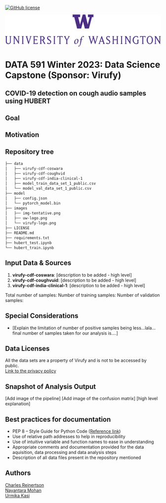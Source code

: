 
[![GitHub license](https://img.shields.io/github/license/nayantaramohan/DATA-591-Team-Virufy)](https://github.com/nayantaramohan/DATA-591-Team-Virufy/blob/main/LICENSE)

![logo file](/images/uw-logo.png)

# DATA 591 Winter 2023: Data Science Capstone (Sponsor: Virufy)
## COVID-19 detection on cough audio samples using HUBERT 


## Goal


## Motivation
 

## Repository tree
```
├── data
│   ├── virufy-cdf-coswara
│   ├── virufy-cdf-coughvid
│   ├── virufy-cdf-india-clinical-1
│   ├── model_train_data_set_1_public.csv
│   └── model_val_data_set_1_public.csv
├── model
│   ├── config.json
│   └── pytorch_model.bin
├── images
│   ├── img-tentative.png
│   ├── uw-logo.png
│   └── virufy-logo.png
├── LICENSE
├── README.md
├── requirements.txt
├── hubert_test.ipynb
└── hubert_train.ipynb

```

## Input Data & Sources
1. **virufy-cdf-coswara**: [description to be added - high level]
2. **virufy-cdf-coughvuid**: [description to be added - high level]
3. **virufy-cdf-india-clinical-1**: [description to be added - high level]

Total number of samples:
Number of training samples:
Number of validation samples:

## Special Considerations
- [Explain the limitation of number of positive samples being less...lala... final number of samples taken for our analysis is....]

## Data Licenses
All the data sets are a property of Virufy and is not to be accessed by public.   
[Link to the privacy policy](https://drive.google.com/file/d/1EB_9q8nSxvJXWMtCfxCWmisM-n03TJYz/view)


## Snapshot of Analysis Output
[Add image of the pipeline]
[Add image of the confusion matrix]
[high level explanation]


## Best practices for documentation
- PEP 8 – Style Guide for Python Code ([Reference link](https://peps.python.org/pep-0008/))
- Use of relative path addresses to help in reproducibility
- Use of intuitive variable and function names to ease in understanding
- Appropriate comments and documentation provided for the data aquisition, data processing and data analysis steps
- Description of all data files present in the repository mentioned


## Authors
[Charles Reinertson](https://github.com/charles-reinertson)  
[Nayantara Mohan](https://github.com/nayantaramohan)  
[Urmika Kasi](https://github.com/urmikakasi)

